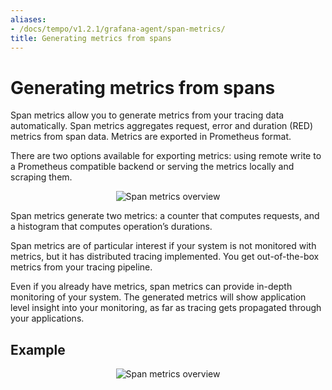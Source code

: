 ```yaml
---
aliases:
- /docs/tempo/v1.2.1/grafana-agent/span-metrics/
title: Generating metrics from spans
---
```


# Generating metrics from spans

Span metrics allow you to generate metrics from your tracing data automatically.
Span metrics aggregates request, error and duration (RED) metrics from span data.
Metrics are exported in Prometheus format.

There are two options available for exporting metrics: using remote write to a Prometheus compatible backend or serving the metrics locally and scraping them.

<p align="center"><img src="../span-metrics.png" alt="Span metrics overview"></p>

Span metrics generate two metrics: a counter that computes requests, and a histogram that computes operation’s durations.

Span metrics are of particular interest if your system is not monitored with metrics,
but it has distributed tracing implemented.
You get out-of-the-box metrics from your tracing pipeline.

Even if you already have metrics, span metrics can provide in-depth monitoring of your system.
The generated metrics will show application level insight into your monitoring,
as far as tracing gets propagated through your applications.

## Example

<p align="center"><img src="../span-metrics-example.png" alt="Span metrics overview"></p>